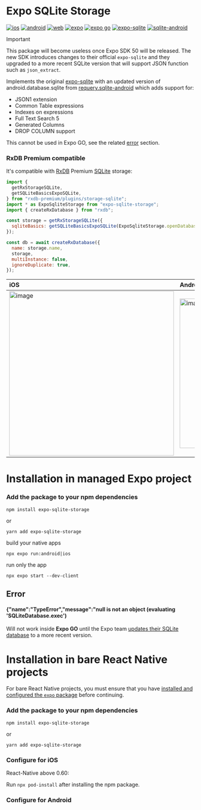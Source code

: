 # Expo SQLite Storage

[![ios](https://img.shields.io/badge/ios-%E2%9C%94%EF%B8%8F-white)](#)
[![android](https://img.shields.io/badge/android-%E2%9C%94%EF%B8%8F-white)](#)
[![web](https://img.shields.io/badge/web-%E2%9D%8C-white)](#)
[![expo](https://img.shields.io/badge/expo-%E2%9C%94%EF%B8%8F-white)](#)
[![expo go](https://img.shields.io/badge/expo%20go-%E2%9D%8C-white)](#)
[![expo-sqlite](https://img.shields.io/badge/expo/expo--sqlite-11.1.1-black)](https://github.com/expo/expo/tree/main/packages/expo-sqlite)
[![sqlite-android](https://img.shields.io/badge/requery/sqlite--android-3.41.1-black)](https://github.com/requery/sqlite-android)


> [!IMPORTANT]
> This package will become useless once Expo SDK 50 will be released.
> The new SDK introduces changes to their official `expo-sqlite` and they upgraded to a more recent SQLite version that will support JSON function such as `json_extract`.


Implements the original [expo-sqlite](https://github.com/expo/expo/tree/main/packages/expo-sqlite) with an updated version of android.database.sqlite from [requery.sqlite-android](https://github.com/requery/sqlite-android) which adds support for:

- JSON1 extension
- Common Table expressions
- Indexes on expressions
- Full Text Search 5
- Generated Columns
- DROP COLUMN support

This cannot be used in Expo GO, see the related [error](#error) section.

### RxDB Premium compatible

It's compatible with [RxDB](https://github.com/pubkey/rxdb) Premium [SQLite](https://rxdb.info/rx-storage-sqlite.html) storage:

```js
import {
  getRxStorageSQLite,
  getSQLiteBasicsExpoSQLite,
} from "rxdb-premium/plugins/storage-sqlite";
import * as ExpoSqliteStorage from "expo-sqlite-storage";
import { createRxDatabase } from "rxdb";

const storage = getRxStorageSQLite({
  sqliteBasics: getSQLiteBasicsExpoSQLite(ExpoSqliteStorage.openDatabase),
});

const db = await createRxDatabase({
  name: storage.name,
  storage,
  multiInstance: false,
  ignoreDuplicate: true,
});
```

| iOS                                                  | Android                                                  |
| :--------------------------------------------------- | :------------------------------------------------------- |
| <img width="440" alt="image" src="./assets/ios.png"> | <img width="400" alt="image" src="./assets/android.png"> |

# Installation in managed Expo project

### Add the package to your npm dependencies

```
npm install expo-sqlite-storage
```

or

```
yarn add expo-sqlite-storage
```

build your native apps

```
npx expo run:android|ios
```

run only the app

```
npx expo start --dev-client
```

## Error

#### {"name":"TypeError","message":"null is not an object (evaluating 'SQLiteDatabase.exec')

Will not work inside **Expo GO** until the Expo team [updates their SQLite database](https://expo.canny.io/feature-requests/p/expo-sqlite-ship-newer-sqlite3-version-on-android) to a more recent version.

# Installation in bare React Native projects

For bare React Native projects, you must ensure that you have [installed and configured the `expo` package](https://docs.expo.dev/bare/installing-expo-modules/) before continuing.

### Add the package to your npm dependencies

```
npm install expo-sqlite-storage
```

or

```
yarn add expo-sqlite-storage
```

### Configure for iOS

React-Native above 0.60:

Run `npx pod-install` after installing the npm package.

### Configure for Android
